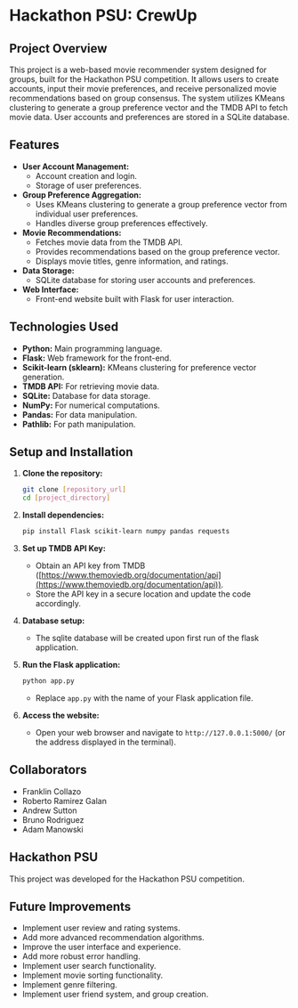 # Hackathon PSU: CrewUp

## Project Overview

This project is a web-based movie recommender system designed for groups, built for the Hackathon PSU competition. It allows users to create accounts, input their movie preferences, and receive personalized movie recommendations based on group consensus. The system utilizes KMeans clustering to generate a group preference vector and the TMDB API to fetch movie data. User accounts and preferences are stored in a SQLite database.

## Features

* **User Account Management:**
    * Account creation and login.
    * Storage of user preferences.
* **Group Preference Aggregation:**
    * Uses KMeans clustering to generate a group preference vector from individual user preferences.
    * Handles diverse group preferences effectively.
* **Movie Recommendations:**
    * Fetches movie data from the TMDB API.
    * Provides recommendations based on the group preference vector.
    * Displays movie titles, genre information, and ratings.
* **Data Storage:**
    * SQLite database for storing user accounts and preferences.
* **Web Interface:**
    * Front-end website built with Flask for user interaction.

## Technologies Used

* **Python:** Main programming language.
* **Flask:** Web framework for the front-end.
* **Scikit-learn (sklearn):** KMeans clustering for preference vector generation.
* **TMDB API:** For retrieving movie data.
* **SQLite:** Database for data storage.
* **NumPy:** For numerical computations.
* **Pandas:** For data manipulation.
* **Pathlib:** For path manipulation.

## Setup and Installation

1.  **Clone the repository:**

    ```bash
    git clone [repository_url]
    cd [project_directory]
    ```

2.  **Install dependencies:**

    ```bash
    pip install Flask scikit-learn numpy pandas requests
    ```

3.  **Set up TMDB API Key:**

    * Obtain an API key from TMDB ([https://www.themoviedb.org/documentation/api](https://www.themoviedb.org/documentation/api)).
    * Store the API key in a secure location and update the code accordingly.

4.  **Database setup:**
    * The sqlite database will be created upon first run of the flask application.

5.  **Run the Flask application:**

    ```bash
    python app.py
    ```

    * Replace `app.py` with the name of your Flask application file.

6.  **Access the website:**

    * Open your web browser and navigate to `http://127.0.0.1:5000/` (or the address displayed in the terminal).

## Collaborators

* Franklin Collazo
* Roberto Ramirez Galan
* Andrew Sutton
* Bruno Rodriguez
* Adam Manowski

## Hackathon PSU

This project was developed for the Hackathon PSU competition.

## Future Improvements

* Implement user review and rating systems.
* Add more advanced recommendation algorithms.
* Improve the user interface and experience.
* Add more robust error handling.
* Implement user search functionality.
* Implement movie sorting functionality.
* Implement genre filtering.
* Implement user friend system, and group creation.
